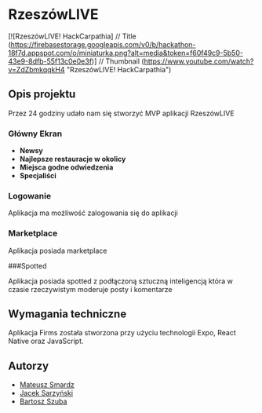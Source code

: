 # RzeszówLIVE

[![RzeszówLIVE! HackCarpathia]          // Title
(https://firebasestorage.googleapis.com/v0/b/hackathon-18f7d.appspot.com/o/miniaturka.png?alt=media&token=f60f49c9-5b50-43e9-8dfb-55f13c0e0e3f)] // Thumbnail
(https://www.youtube.com/watch?v=ZdZbmkqqkH4 "RzeszówLIVE! HackCarpathia")

## Opis projektu

Przez 24 godziny udało nam się stworzyć MVP aplikacji RzeszówLIVE

### Główny Ekran

- **Newsy**
- **Najlepsze restauracje w okolicy**
- **Miejsca godne odwiedzenia**
- **Specjaliści**

### Logowanie

Aplikacja ma możliwość zalogowania się do aplikacji

### Marketplace
Aplikacja posiada marketplace

###Spotted

Aplikacja posiada spotted z podłączoną sztuczną inteligencją która w czasie rzeczywistym moderuje posty i komentarze


## Wymagania techniczne

Aplikacja Firms została stworzona przy użyciu technologii Expo, React Native oraz JavaScript.

## Autorzy

- [Mateusz Smardz](https://github.com/Nbaklub)
- [Jacek Sarzyński](https://github.com/Jacek2112)
- [Bartosz Szuba](https://github.com/bartosz456)
